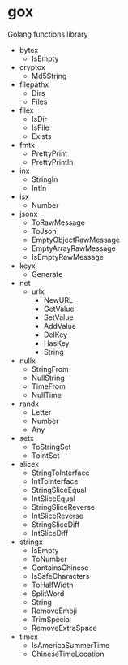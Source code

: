 gox
===

Golang functions library

- bytex
  - IsEmpty
- cryptox
  - Md5String
- filepathx
  - Dirs
  - Files
- filex
  - IsDir
  - IsFile
  - Exists
- fmtx
  - PrettyPrint
  - PrettyPrintln
- inx
  - StringIn
  - IntIn
- isx
  - Number
- jsonx
    - ToRawMessage
    - ToJson
    - EmptyObjectRawMessage
    - EmptyArrayRawMessage
    - IsEmptyRawMessage
- keyx
    - Generate
- net
    - urlx
      - NewURL
      - GetValue
      - SetValue
      - AddValue
      - DelKey
      - HasKey
      - String
- nullx
    - StringFrom
    - NullString
    - TimeFrom
    - NullTime
- randx
  - Letter
  - Number
  - Any
- setx
  - ToStringSet
  - ToIntSet
- slicex
  - StringToInterface
  - IntToInterface
  - StringSliceEqual
  - IntSliceEqual
  - StringSliceReverse
  - IntSliceReverse
  - StringSliceDiff
  - IntSliceDiff
- stringx
  - IsEmpty
  - ToNumber
  - ContainsChinese
  - IsSafeCharacters
  - ToHalfWidth
  - SplitWord
  - String
  - RemoveEmoji
  - TrimSpecial
  - RemoveExtraSpace
- timex
  - IsAmericaSummerTime
  - ChineseTimeLocation